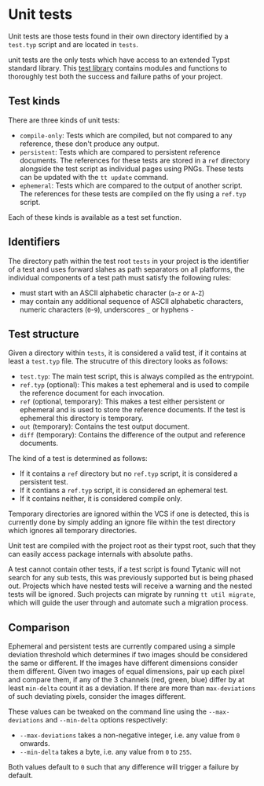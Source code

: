 # Unit tests
Unit tests are those tests found in their own directory identified by a `test.typ` script and are located in `tests`.

unit tests are the only tests which have access to an extended Typst standard library.
This [test library](./lib.md) contains modules and functions to thoroughly test both the success and failure paths of your project.

## Test kinds
There are three kinds of unit tests:
- `compile-only`: Tests which are compiled, but not compared to any reference, these don't produce any output.
- `persistent`: Tests which are compared to persistent reference documents.
  The references for these tests are stored in a `ref` directory alongside the test script as individual pages using PNGs.
  These tests can be updated with the `tt update` command.
- `ephemeral`: Tests which are compared to the output of another script.
  The references for these tests are compiled on the fly using a `ref.typ` script.

Each of these kinds is available as a test set function.

## Identifiers
The directory path within the test root `tests` in your project is the identifier of a test and uses forward slahes as path separators on all platforms, the individual components of a test path must satisfy the following rules:
- must start with an ASCII alphabetic character (`a`-`z` or `A`-`Z`)
- may contain any additional sequence of ASCII alphabetic characters, numeric characters (`0`-`9`), underscores `_` or hyphens `-`

## Test structure
Given a directory within `tests`, it is considered a valid test, if it contains at least a `test.typ` file.
The strucutre of this directory looks as follows:
- `test.typ`: The main test script, this is always compiled as the entrypoint.
- `ref.typ` (optional): This makes a test ephemeral and is used to compile the reference document for each invocation.
- `ref` (optional, temporary): This makes a test either persistent or ephemeral and is used to store the reference documents.
  If the test is ephemeral this directory is temporary.
- `out` (temporary): Contains the test output document.
- `diff` (temporary): Contains the difference of the output and reference documents.

The kind of a test is determined as follows:
- If it contains a `ref` directory but no `ref.typ` script, it is considered a persistent test.
- If it contians a `ref.typ` script, it is considered an ephemeral test.
- If it contains neither, it is considered compile only.

Temporary directories are ignored within the VCS if one is detected, this is currently done by simply adding an ignore file within the test directory which ignores all temporary directories.

Unit test are compiled with the project root as their typst root, such that they can easily access package internals with absolute paths.

<div class="warning">

A test cannot contain other tests, if a test script is found Tytanic will not search for any sub tests, this was previously supported but is being phased out.
Projects which have nested tests will receive a warning and the nested tests will be ignored.
Such projects can migrate by running `tt util migrate`, which will guide the user through and automate such a migration process.

</div>

## Comparison
Ephemeral and persistent tests are currently compared using a simple deviation threshold which determines if two images should be considered the same or different.
If the images have different dimensions consider them different.
Given two images of equal dimensions, pair up each pixel and compare them, if any of the 3 channels (red, green, blue) differ by at least `min-delta` count it as a deviation.
If there are more than `max-deviations` of such deviating pixels, consider the images different.

These values can be tweaked on the command line using the `--max-deviations` and `--min-delta` options respectively:
- `--max-deviations` takes a non-negative integer, i.e. any value from `0` onwards.
- `--min-delta` takes a byte, i.e. any value from `0` to `255`.

Both values default to `0` such that any difference will trigger a failure by default.
